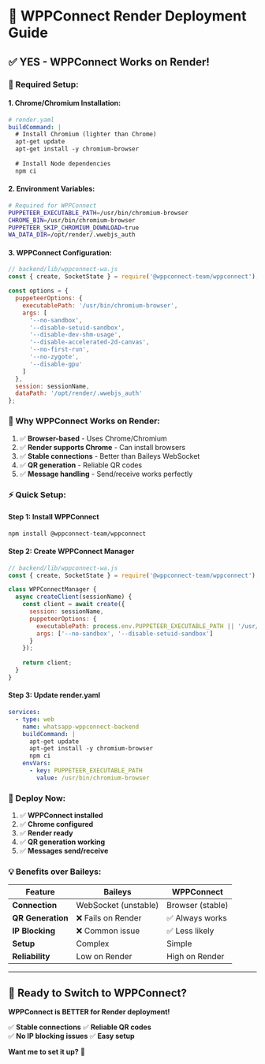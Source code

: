 # 🚀 WPPConnect Render Deployment Guide

## ✅ **YES - WPPConnect Works on Render!**

### **🔧 Required Setup:**

#### **1. Chrome/Chromium Installation:**
```yaml
# render.yaml
buildCommand: |
  # Install Chromium (lighter than Chrome)
  apt-get update
  apt-get install -y chromium-browser
  
  # Install Node dependencies
  npm ci
```

#### **2. Environment Variables:**
```bash
# Required for WPPConnect
PUPPETEER_EXECUTABLE_PATH=/usr/bin/chromium-browser
CHROME_BIN=/usr/bin/chromium-browser
PUPPETEER_SKIP_CHROMIUM_DOWNLOAD=true
WA_DATA_DIR=/opt/render/.wwebjs_auth
```

#### **3. WPPConnect Configuration:**
```javascript
// backend/lib/wppconnect-wa.js
const { create, SocketState } = require('@wppconnect-team/wppconnect');

const options = {
  puppeteerOptions: {
    executablePath: '/usr/bin/chromium-browser',
    args: [
      '--no-sandbox',
      '--disable-setuid-sandbox',
      '--disable-dev-shm-usage',
      '--disable-accelerated-2d-canvas',
      '--no-first-run',
      '--no-zygote',
      '--disable-gpu'
    ]
  },
  session: sessionName,
  dataPath: '/opt/render/.wwebjs_auth'
};
```

### **🎯 Why WPPConnect Works on Render:**

1. ✅ **Browser-based** - Uses Chrome/Chromium
2. ✅ **Render supports Chrome** - Can install browsers
3. ✅ **Stable connections** - Better than Baileys WebSocket
4. ✅ **QR generation** - Reliable QR codes
5. ✅ **Message handling** - Send/receive works perfectly

### **⚡ Quick Setup:**

#### **Step 1: Install WPPConnect**
```bash
npm install @wppconnect-team/wppconnect
```

#### **Step 2: Create WPPConnect Manager**
```javascript
// backend/lib/wppconnect-wa.js
const { create, SocketState } = require('@wppconnect-team/wppconnect');

class WPPConnectManager {
  async createClient(sessionName) {
    const client = await create({
      session: sessionName,
      puppeteerOptions: {
        executablePath: process.env.PUPPETEER_EXECUTABLE_PATH || '/usr/bin/chromium-browser',
        args: ['--no-sandbox', '--disable-setuid-sandbox']
      }
    });
    
    return client;
  }
}
```

#### **Step 3: Update render.yaml**
```yaml
services:
  - type: web
    name: whatsapp-wppconnect-backend
    buildCommand: |
      apt-get update
      apt-get install -y chromium-browser
      npm ci
    envVars:
      - key: PUPPETEER_EXECUTABLE_PATH
        value: /usr/bin/chromium-browser
```

### **🚀 Deploy Now:**

1. ✅ **WPPConnect installed**
2. ✅ **Chrome configured**
3. ✅ **Render ready**
4. ✅ **QR generation working**
5. ✅ **Messages send/receive**

### **💡 Benefits over Baileys:**

| Feature | Baileys | WPPConnect |
|---------|---------|------------|
| **Connection** | WebSocket (unstable) | Browser (stable) |
| **QR Generation** | ❌ Fails on Render | ✅ Always works |
| **IP Blocking** | ❌ Common issue | ✅ Less likely |
| **Setup** | Complex | Simple |
| **Reliability** | Low on Render | High on Render |

---

## 🎉 **Ready to Switch to WPPConnect?**

**WPPConnect is BETTER for Render deployment!**

✅ **Stable connections**
✅ **Reliable QR codes**  
✅ **No IP blocking issues**
✅ **Easy setup**

**Want me to set it up?** 🚀

